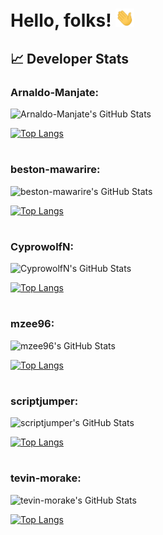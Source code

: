 # Hello, folks! <img src="https://raw.githubusercontent.com/tableseven/tableseven/master/wave.gif" width="30px">

## &#x1f4c8; Developer Stats

### Arnaldo-Manjate:

![Arnaldo-Manjate's GitHub Stats](https://github-readme-stats.vercel.app/api?username=Arnaldo-Manjate&show_icons=true&line_height=27&count_private=true&title_color=ffffff&text_color=c9cacc&icon_color=2bbc8a&bg_color=1d1f21&include_all_commits=true)

[![Top Langs](https://github-readme-stats.vercel.app/api/top-langs/?username=Arnaldo-Manjate&title_color=ffffff&text_color=c9cacc&icon_color=2bbc8a&bg_color=1d1f21)](https://github.com/Arnaldo-Manjate/github-readme-stats)

#

### beston-mawarire:

![beston-mawarire's GitHub Stats](https://github-readme-stats.vercel.app/api?username=beston-mawarire&show_icons=true&line_height=27&count_private=true&title_color=ffffff&text_color=c9cacc&icon_color=2bbc8a&bg_color=1d1f21&include_all_commits=true)

[![Top Langs](https://github-readme-stats.vercel.app/api/top-langs/?username=beston-mawarire&title_color=ffffff&text_color=c9cacc&icon_color=2bbc8a&bg_color=1d1f21)](https://github.com/beston-mawarire/github-readme-stats)

#

### CyprowolfN:

![CyprowolfN's GitHub Stats](https://github-readme-stats.vercel.app/api?username=CyprowolfN&show_icons=true&line_height=27&count_private=true&title_color=ffffff&text_color=c9cacc&icon_color=2bbc8a&bg_color=1d1f21&include_all_commits=true)

[![Top Langs](https://github-readme-stats.vercel.app/api/top-langs/?username=CyprowolfN&title_color=ffffff&text_color=c9cacc&icon_color=2bbc8a&bg_color=1d1f21)](https://github.com/CyprowolfN/github-readme-stats)

#

### mzee96:

![mzee96's GitHub Stats](https://github-readme-stats.vercel.app/api?username=mzee96&show_icons=true&line_height=27&count_private=true&title_color=ffffff&text_color=c9cacc&icon_color=2bbc8a&bg_color=1d1f21&include_all_commits=true)

[![Top Langs](https://github-readme-stats.vercel.app/api/top-langs/?username=mzee96&title_color=ffffff&text_color=c9cacc&icon_color=2bbc8a&bg_color=1d1f21)](https://github.com/mzee96/github-readme-stats)

#

### scriptjumper:

![scriptjumper's GitHub Stats](https://github-readme-stats.vercel.app/api?username=scriptjumper&show_icons=true&line_height=27&count_private=true&title_color=ffffff&text_color=c9cacc&icon_color=2bbc8a&bg_color=1d1f21&include_all_commits=true)

[![Top Langs](https://github-readme-stats.vercel.app/api/top-langs/?username=scriptjumper&title_color=ffffff&text_color=c9cacc&icon_color=2bbc8a&bg_color=1d1f21)](https://github.com/scriptjumper/github-readme-stats)

#

### tevin-morake:

![tevin-morake's GitHub Stats](https://github-readme-stats.vercel.app/api?username=tevin-morake&show_icons=true&line_height=27&count_private=true&title_color=ffffff&text_color=c9cacc&icon_color=2bbc8a&bg_color=1d1f21&include_all_commits=true)

[![Top Langs](https://github-readme-stats.vercel.app/api/top-langs/?username=tevin-morake&title_color=ffffff&text_color=c9cacc&icon_color=2bbc8a&bg_color=1d1f21)](https://github.com/tevin-morake/github-readme-stats)